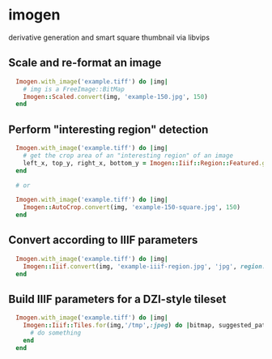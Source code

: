 # imogen
derivative generation and smart square thumbnail via libvips

## Scale and re-format an image
```ruby
  Imogen.with_image('example.tiff') do |img|
    # img is a FreeImage::BitMap
    Imogen::Scaled.convert(img, 'example-150.jpg', 150)
  end
```
## Perform "interesting region" detection
```ruby
  Imogen.with_image('example.tiff') do |img|
    # get the crop area of an "interesting region" of an image
    left_x, top_y, right_x, bottom_y = Imogen::Iiif::Region::Featured.get(img, 768)
  end

  # or

  Imogen.with_image('example.tiff') do |img|
    Imogen::AutoCrop.convert(img, 'example-150-square.jpg', 150)
  end
```

## Convert according to IIIF parameters
```ruby
  Imogen.with_image('example.tiff') do |img|
    Imogen::Iiif.convert(img, 'example-iiif-region.jpg', 'jpg', region: '50,60,500,800', size: '!100,100', quality: 'color', rotation: 90)
  end
```
## Build IIIF parameters for a DZI-style tileset
```ruby
  Imogen.with_image('example.tiff') do |img|
    Imogen::Iiif::Tiles.for(img,'/tmp',:jpeg) do |bitmap, suggested_path, format, iiif_opts|
      # do something
    end
  end
```
